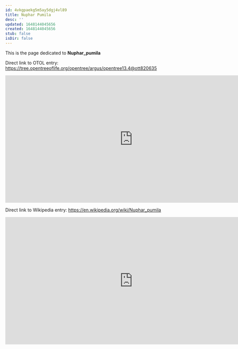 ```yaml
---
id: 4vkgpaekg5m5ay5dgj4vl89
title: Nuphar Pumila
desc: ''
updated: 1648144045656
created: 1648144045656
stub: false
isDir: false
---
```

This is the page dedicated to **Nuphar_pumila**


Direct link to OTOL entry: https://tree.opentreeoflife.org/opentree/argus/opentree13.4@ott820635



<html>
    <body>
    <iframe src="https://tree.opentreeoflife.org/opentree/argus/opentree13.4@ott820635"
    width="800" height="400" frameborder="0" allowfullscreen> </iframe>
    </body>
</html>
    


Direct link to Wikipedia entry: https://en.wikipedia.org/wiki/Nuphar_pumila



<html>
    <body>
    <iframe src="https://en.wikipedia.org/wiki/Nuphar_pumila"
    width="800" height="400" frameborder="0" allowfullscreen> </iframe>
    </body>
</html>
    
